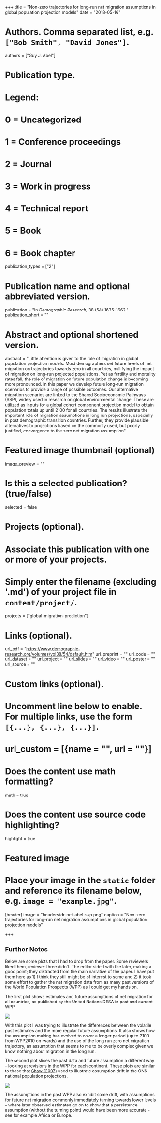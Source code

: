 +++
title = "Non-zero trajectories for long-run net migration assumptions in global population projection models"
date = "2018-05-16"

# Authors. Comma separated list, e.g. `["Bob Smith", "David Jones"]`.
authors = ["Guy J. Abel"]

# Publication type.
# Legend:
# 0 = Uncategorized
# 1 = Conference proceedings
# 2 = Journal
# 3 = Work in progress
# 4 = Technical report
# 5 = Book
# 6 = Book chapter
publication_types = ["2"]

# Publication name and optional abbreviated version.
publication = "In *Demographic Research*, 38 (54) 1635–1662."
publication_short = ""

# Abstract and optional shortened version.
abstract = "Little attention is given to the role of migration in global population projection models. Most demographers set future levels of net migration on trajectories towards zero in all countries, nullifying the impact of migration on long-run projected populations. Yet as fertility and mortality rates fall, the role of migration on future population change is becoming more pronounced. In this paper we develop future long-run migration scenarios to provide a range of possible outcomes. Our alternative migration scenarios are linked to the Shared Socioeconomic Pathways (SSP), widely used in research on global environmental change. These are utilized as inputs for a global cohort component projection model to obtain population totals up until 2100 for all countries. The results illustrate the important role of migration assumptions in long run projections, especially in post demographic transition countries. Further, they provide plausible alternatives to projections based on the commonly used, but poorly justified, convergence to the zero net migration assumption"

# Featured image thumbnail (optional)
image_preview = ""

# Is this a selected publication? (true/false)
selected = false

# Projects (optional).
#   Associate this publication with one or more of your projects.
#   Simply enter the filename (excluding '.md') of your project file in `content/project/`.
projects = ["global-migration-prediction"]

# Links (optional).
url_pdf = "https://www.demographic-research.org/volumes/vol38/54/default.htm"
url_preprint = ""
url_code = ""
url_dataset = ""
url_project = ""
url_slides = ""
url_video = ""
url_poster = ""
url_source = ""

# Custom links (optional).
#   Uncomment line below to enable. For multiple links, use the form `[{...}, {...}, {...}]`.
# url_custom = [{name = "", url = ""}]

# Does the content use math formatting?
math = true

# Does the content use source code highlighting?
highlight = true

# Featured image
# Place your image in the `static` folder and reference its filename below, e.g. `image = "example.jpg"`.
[header]
image = "headers/dr-net-abel-ssp.png"
caption = "Non-zero trajectories for long-run net migration assumptions in global population projection models"

+++

## Further Notes

Below are some plots that I had to drop from the paper. Some reviewers liked them, reviewer three didn’t. The editor sided with the later, making a good point; they distracted from the main narrative of the paper. I have put them here as 1) I think they still might be of interest to some and 2) it took some effort to gather the net migration data from as many past versions of the World Population Prospects (WPP) as I could get my hands on.

The first plot shows estimates and future assumptions of net migration for all countries, as published by the United Nations DESA in past and current WPP.
     
![ ](dr-net-abel-wpp1.png)

With this plot I was trying to illustrate the differences between the volatile past estimates and the more regular future assumptions. It also shows how the assumption making has evolved to cover a longer period (up to 2100 from WPP2010 on-wards) and the use of the long run zero net migration trajectory, an assumption that seems to me to be overly complex given we know nothing about migration in the long run.

The second plot slices the past data and future assumption a different way - looking at revisions in the WPP for each continent. These plots are similar to those that [Shaw (2007)](http://webarchive.nationalarchives.gov.uk/20160108034027/http://www.ons.gov.uk/ons/rel/population-trends-rd/population-trends/no--128--summer-2007/fifty-years-of-united-kingdom-national-population-projections--how-accurate-have-they-been-.pdf) used to illustrate assumption drift in the ONS national population projections.

![ ](dr-net-abel-wpp2.gif)

The assumptions in the past WPP also exhibit some drift, with assumptions for future net migration commonly immediately turning towards lower levels - where later observed estimates go on to show that a persistence assumption (without the turning point) would have been more accurate - see for example Africa or Europe.